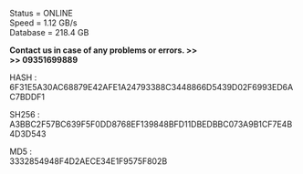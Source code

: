 Status = ONLINE <br />
Speed = 1.12 GB/s  <br />
Database = 218.4 GB  <br />


**Contact us in case of any problems or errors. >> <br /> >> 09351699889** <br />

HASH : <br />
6F31E5A30AC68879E42AFE1A24793388C3448866D5439D02F6993ED6AC7BDDF1

SH256 : <br />
A3BBC2F57BC639F5F0DD8768EF139848BFD11DBEDBBC073A9B1CF7E4B4D3D543

MD5 : <br />
3332854948F4D2AECE34E1F9575F802B
